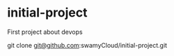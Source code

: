 # initial-project
First project about devops


git clone git@github.com:swamyCloud/initial-project.git
